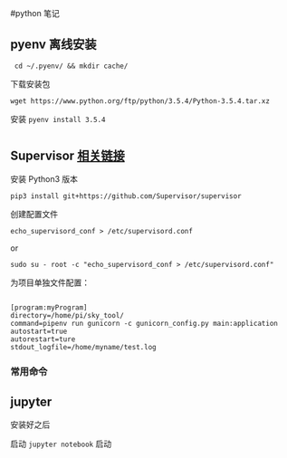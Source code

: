 #python 笔记

##  pyenv 离线安装

` cd ~/.pyenv/ && mkdir cache/`

下载安装包

`wget https://www.python.org/ftp/python/3.5.4/Python-3.5.4.tar.xz `

安装 ` pyenv install 3.5.4 `

# 

## Supervisor  [相关链接](https://www.restran.net/2015/10/04/supervisord-tutorial/)

安装 Python3 版本 

` pip3 install git+https://github.com/Supervisor/supervisor `

创建配置文件 

` echo_supervisord_conf > /etc/supervisord.conf `

or 

` sudo su - root -c "echo_supervisord_conf > /etc/supervisord.conf" `


为项目单独文件配置：

```

[program:myProgram]
directory=/home/pi/sky_tool/
command=pipenv run gunicorn -c gunicorn_config.py main:application
autostart=true
autorestart=ture
stdout_logfile=/home/myname/test.log

```

### 常用命令

## jupyter

安装好之后 

启动 `jupyter notebook` 启动